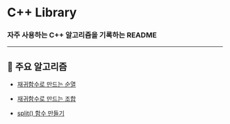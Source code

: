 # C++ Library
### 자주 사용하는 C++ 알고리즘을 기록하는 README
***
## 📝 주요 알고리즘

* [재귀함수로 만드는 순열](https://github.com/almond0115/algorithm/blob/main/CodeLibrary/C++/recursive_permutation.md)

* [재귀함수로 만드는 조합](https://github.com/almond0115/algorithm/blob/main/CodeLibrary/C++/recursive_combination.md)

* [split() 함수 만들기](https://github.com/almond0115/algorithm/blob/main/CodeLibrary/C++/split.md)